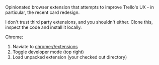 Opinionated browser extension that attempts to improve Trello's UX - in particular, the recent card redesign.

I don't trust third party extensions, and you shouldn't either. Clone this, inspect the code and install it locally. 

Chrome:

1. Naviate to [chrome://extensions](chrome://extensions)
2. Toggle developer mode (top right)
3. Load unpacked extension (your checked out directory)